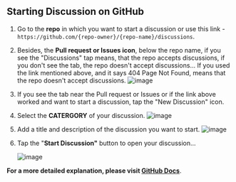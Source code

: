 ## Starting Discussion on GitHub
1. Go to the **repo** in which you want to start a discussion or use this link - `https://github.com/{repo-owner}/{repo-name}/discussions`.
2. Besides, the **Pull request or Issues icon**, below the repo name, if you see the "Discussions" tap means, that the repo accepts discussions, if you don't see the tab, the repo doesn't accept discussions... If you used the link mentioned above, and it says 404 Page Not Found, means that the repo doesn't accept discussions.
   ![image](https://user-images.githubusercontent.com/84712013/169663113-99dd25e7-c3ad-4556-94a4-39d8f8caa992.png)
3. If you see the tab near the Pull request or Issues or if the link above worked and want to start a discussion, tap the "New Discussion" icon.
4. Select the **CATERGORY** of your discussion.
   ![image](https://user-images.githubusercontent.com/84712013/169663148-c967bb82-0816-4689-94db-56ae05b58666.png)
5. Add a title and description of the discussion you want to start.
   ![image](https://user-images.githubusercontent.com/84712013/169663162-447b0bc6-0178-4e72-adbe-8c9e5333fc6a.png)
6. Tap the "**Start Discussion"** button to open your discussion...

   ![image](https://user-images.githubusercontent.com/84712013/169655611-ad180328-ae36-4418-bb2e-acdab4126e74.png)


**For a more detailed explanation, please visit [GitHub Docs](https://docs.github.com/en/discussions/quickstart#Creating-a-new-discusssion)**.


